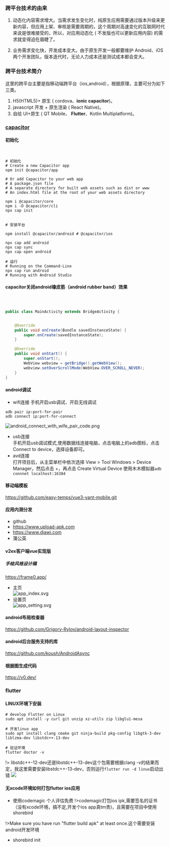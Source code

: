 ### 跨平台技术的由来 <!-- {docsify-ignore-all} -->

1. 动态化内容需求增大。当需求发生变化时，纯原生应用需要通过版本升级来更新内容，但应用上架、审核是需要周期的，这个周期对高速变化的互联网时代来说是很难接受的，所以，对应用动态化 (
不发版也可以更新应用内容) 的需求就变得迫在眉睫了。

2. 业务需求变化快，开发成本变大。由于原生开发一般都要维护 Android、iOS 两个开发团队，版本迭代时，无论人力成本还是测试成本都会变大。

### 跨平台技术简介

这里的跨平台主要是指移动端跨平台（ios,android），根据原理，主要可分为如下三类。

1. H5(HTML5)+ 原生 ( cordova、**ionic capacitor**)。
2. javascript 开发 + 原生渲染 ( React Native)。
3. 自绘 UI+原生 ( QT Mobile、 **Flutter**、Kotlin Multiplatform)。

### [capacitor](https://capacitorjs.com/docs/getting-started)

#### 初始化

```shell


# 初始化
# Create a new Capacitor app
npm init @capacitor/app

# Or add Capacitor to your web app
# A package.json file
# A separate directory for built web assets such as dist or www
# An index.html file at the root of your web assets directory

npm i @capacitor/core
npm i -D @capacitor/cli
npx cap init


# 安装平台

npm install @capacitor/android # @capacitor/ios

npx cap add android
npx cap sync
npx cap open android

# 运行
# Running on the Command-Line
npx cap run android
# Running with Android Studio

```

#### capacitor关闭android橡皮筋（android rubber band）效果

```java



public class MainActivity extends BridgeActivity {


    @Override
    public void onCreate(Bundle savedInstanceState) {
        super.onCreate(savedInstanceState);
    }

    @Override
    public void onStart() {
        super.onStart();
        WebView webview = getBridge().getWebView();
        webview.setOverScrollMode(WebView.OVER_SCROLL_NEVER);
    }
}
```

#### android调试

* wifi连接
  手机开启usb调试、开启无线调试

```shell
adb pair ip:port-for-pair
adb connect ip:port-for-connect
```

![android_connect_with_wife_pair_code.png](android_connect_with_wife_pair_code.png)

* usb连接  
  手机开启usb调试模式,使用数据线连接电脑，点击电脑上的adb图标，点击Connect to device，选择设备即可。
* avd连接  
  打开项目后，从主菜单栏中依次选择 View > Tool Windows > Device Manager，然后点击 +，再点击 Create Virtual Device
  使用木木模拟器`adb connnet localhost:16384`

#### 移动端模板

https://github.com/easy-temps/vue3-vant-mobile.git

#### 应用内测分发

* github
* https://www.upload-apk.com
* https://www.diawi.com
* 蒲公英

#### v2ex客户端vue实现版

##### 手绘风格设计稿

https://frame0.app/

* 主页  
![app_index.svg](app_index.svg)
* 设置页  
![app_setting.svg](app_setting.svg)

#### android布局检查器

https://github.com/Grigory-Rylov/android-layout-inspector

#### android后台服务支持的库

https://github.com/koush/AndroidAsync

#### 根据图生成代码

https://v0.dev/

### flutter

#### LINUX环境下安装
```
# develop Flutter on Linux
sudo apt install -y curl git unzip xz-utils zip libglu1-mesa

# 开发linux app 
sudo apt install clang cmake git ninja-build pkg-config libgtk-3-dev liblzma-dev libstdc++-13-dev

# 验证环境
flutter doctor -v
```
!> libstdc++-12-dev还是libstdc++-13-dev这个包需要根据clang -v的结果而定，我这里需要安装libstdc++-13-dev，否则运行`flutter run -d linux`启动出错
![](flutter-clang.png)


#### 无xcode环境如何打包flutter ios应用
* 使用codemagic 个人评估免费
!>codemagic打包ios ipk,需要签名的证书（没有xcode环境，搞不定,开发个ios app真tm贵)，且需要在项目中使用shorebird

!>Make sure you have run "flutter build apk" at least once.这个需要安装android开发环境

* shorebird init


